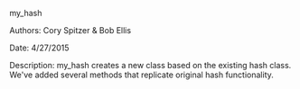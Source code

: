 my_hash

Authors: Cory Spitzer & Bob Ellis

Date: 4/27/2015

Description: my_hash creates a new class based on the existing hash class. We've added several methods that replicate original hash functionality. 
